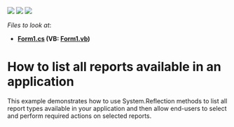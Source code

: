 <!-- default badges list -->
![](https://img.shields.io/endpoint?url=https://codecentral.devexpress.com/api/v1/VersionRange/128601722/13.2.5%2B)
[![](https://img.shields.io/badge/Open_in_DevExpress_Support_Center-FF7200?style=flat-square&logo=DevExpress&logoColor=white)](https://supportcenter.devexpress.com/ticket/details/T110546)
[![](https://img.shields.io/badge/📖_How_to_use_DevExpress_Examples-e9f6fc?style=flat-square)](https://docs.devexpress.com/GeneralInformation/403183)
<!-- default badges end -->
<!-- default file list -->
*Files to look at*:

* **[Form1.cs](./CS/WindowsFormsApplication1/Form1.cs) (VB: [Form1.vb](./VB/WindowsFormsApplication1/Form1.vb))**
<!-- default file list end -->
# How to list all reports available in an application


This example demonstrates how to use System.Reflection methods to list all report types available in your application and then allow end-users to select and perform required actions on selected reports.

<br/>


